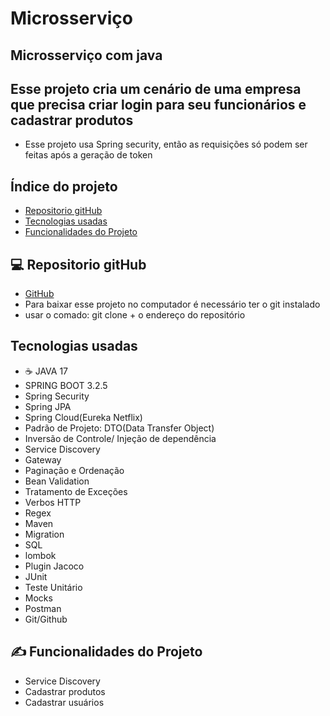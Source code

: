 # Microsserviço

## Microsserviço com java 

## Esse projeto cria um cenário de uma empresa que precisa criar login para seu funcionários e cadastrar produtos
- Esse projeto usa Spring security, então as requisições só podem ser feitas após a geração de token

## Índice do projeto 

- <a href="#repositorio">Repositorio gitHub</a>
- <a href="#tecnologias">Tecnologias usadas</a>
- <a href="#funcionalidades">Funcionalidades do Projeto</a>

##  💻 Repositorio gitHub

- <a href="https://github.com/alex24-dev/microsservico-produtos"> GitHub</a>
- Para baixar esse projeto no computador é necessário ter o git instalado
- usar o comado: git clone + o endereço do repositório

## Tecnologias usadas
- ☕ JAVA 17
- SPRING BOOT 3.2.5
- Spring Security
- Spring JPA
- Spring Cloud(Eureka Netflix)
- Padrão de Projeto: DTO(Data Transfer Object)
- Inversão de Controle/ Injeção de dependência
- Service Discovery
- Gateway
- Paginação e Ordenação
- Bean Validation
- Tratamento de Exceções
- Verbos HTTP
- Regex
- Maven
- Migration
- SQL
- lombok
- Plugin Jacoco
- JUnit
- Teste Unitário
- Mocks
- Postman
- Git/Github

## ✍ Funcionalidades do Projeto

- Service Discovery 
- Cadastrar produtos
- Cadastrar usuários


